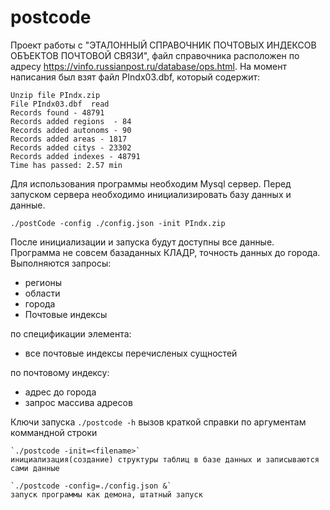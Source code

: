 # postcode
Проект работы с "ЭТАЛОННЫЙ СПРАВОЧНИК ПОЧТОВЫХ ИНДЕКСОВ ОБЪЕКТОВ ПОЧТОВОЙ СВЯЗИ", файл справочника расположен по адресу https://vinfo.russianpost.ru/database/ops.html. На момент написания был взят файл PIndx03.dbf, который содержит:
```
Unzip file PIndx.zip
File PIndx03.dbf  read
Records found - 48791
Records added regions  - 84
Records added autonoms - 90
Records added areas - 1817
Records added citys - 23302
Records added indexes - 48791
Time has passed: 2.57 min
```
Для использования программы необходим Mysql сервер.
Перед запуском сервера необходимо инициализировать базу данных и данные.
```
./postCode -config ./config.json -init PIndx.zip
```
 После инициализации и запуска будут доступны все данные. Программа не совсем базаданных КЛАДР, точность данных до города.
 Выполняются запросы:
 * регионы
 * области
 * города
 * Почтовые индексы
 
 по спецификации элемента:
 * все почтовые индексы перечисленых сущностей
 
 по почтовому индексу:
 * адрес до города
 * запрос массива адресов
 
 Ключи запуска
    `./postcode -h`
    вызов краткой справки по аргументам коммандной строки

    `./postcode -init=<filename>`
    инициализация(создание) структуры таблиц в базе данных и записываются сами данные

    `./postcode -config=./config.json &`
    запуск программы как демона, штатный запуск
